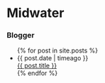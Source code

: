 # Midwater


### Blogger



<ul>
  {% for post in site.posts %}
    <li>
      {{ post.date | timeago }}<br>
      <a href="{{ post.url }}">{{ post.title }}</a>
    </li>
  {% endfor %}
</ul>
